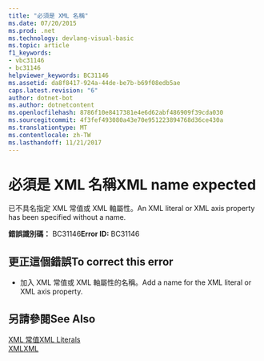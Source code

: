 ```yaml
---
title: "必須是 XML 名稱"
ms.date: 07/20/2015
ms.prod: .net
ms.technology: devlang-visual-basic
ms.topic: article
f1_keywords:
- vbc31146
- bc31146
helpviewer_keywords: BC31146
ms.assetid: da8f8417-924a-44de-be7b-b69f08edb5ae
caps.latest.revision: "6"
author: dotnet-bot
ms.author: dotnetcontent
ms.openlocfilehash: 8786f10e8417381e4e6d62abf486909f39cda030
ms.sourcegitcommit: 4f3fef493080a43e70e951223894768d36ce430a
ms.translationtype: MT
ms.contentlocale: zh-TW
ms.lasthandoff: 11/21/2017
---
```

# <a name="xml-name-expected"></a><span data-ttu-id="f6edc-102">必須是 XML 名稱</span><span class="sxs-lookup"><span data-stu-id="f6edc-102">XML name expected</span></span>
<span data-ttu-id="f6edc-103">已不具名指定 XML 常值或 XML 軸屬性。</span><span class="sxs-lookup"><span data-stu-id="f6edc-103">An XML literal or XML axis property has been specified without a name.</span></span>  
  
 <span data-ttu-id="f6edc-104">**錯誤識別碼：** BC31146</span><span class="sxs-lookup"><span data-stu-id="f6edc-104">**Error ID:** BC31146</span></span>  
  
## <a name="to-correct-this-error"></a><span data-ttu-id="f6edc-105">更正這個錯誤</span><span class="sxs-lookup"><span data-stu-id="f6edc-105">To correct this error</span></span>  
  
-   <span data-ttu-id="f6edc-106">加入 XML 常值或 XML 軸屬性的名稱。</span><span class="sxs-lookup"><span data-stu-id="f6edc-106">Add a name for the XML literal or XML axis property.</span></span>  
  
## <a name="see-also"></a><span data-ttu-id="f6edc-107">另請參閱</span><span class="sxs-lookup"><span data-stu-id="f6edc-107">See Also</span></span>  
 [<span data-ttu-id="f6edc-108">XML 常值</span><span class="sxs-lookup"><span data-stu-id="f6edc-108">XML Literals</span></span>](../../visual-basic/language-reference/xml-literals/index.md)  
 [<span data-ttu-id="f6edc-109">XML</span><span class="sxs-lookup"><span data-stu-id="f6edc-109">XML</span></span>](../../visual-basic/programming-guide/language-features/xml/index.md)
